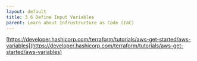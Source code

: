 ```yaml
---
layout: default
title: 3.6 Define Input Variables
parent: Learn about Infrustructure as Code (IaC)
---
```


[https://developer.hashicorp.com/terraform/tutorials/aws-get-started/aws-variables](https://developer.hashicorp.com/terraform/tutorials/aws-get-started/aws-variables)